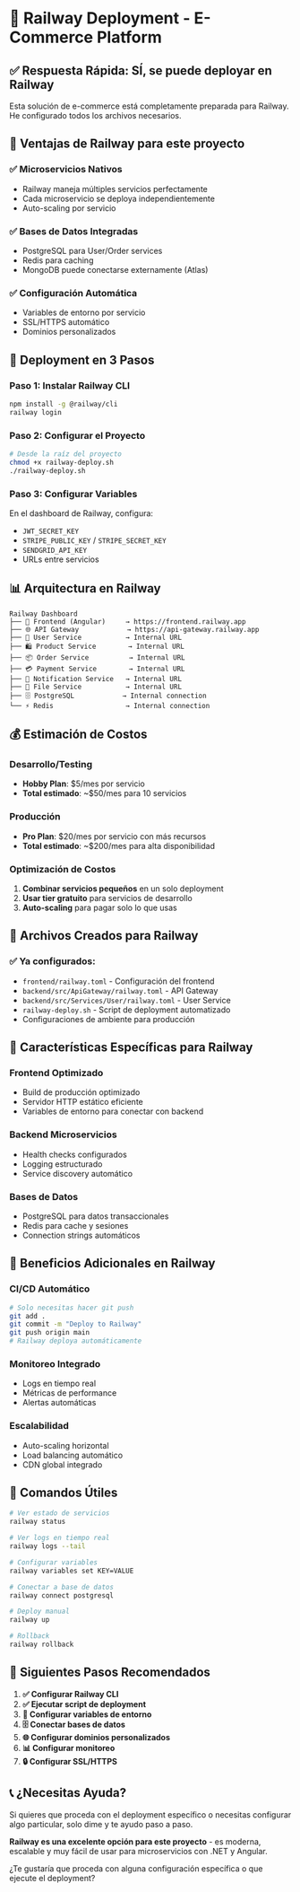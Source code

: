 # 🚂 Railway Deployment - E-Commerce Platform

## ✅ **Respuesta Rápida: SÍ, se puede deployar en Railway**

Esta solución de e-commerce está completamente preparada para Railway. He configurado todos los archivos necesarios.

## 🎯 **Ventajas de Railway para este proyecto**

### ✅ **Microservicios Nativos**
- Railway maneja múltiples servicios perfectamente
- Cada microservicio se deploya independientemente
- Auto-scaling por servicio

### ✅ **Bases de Datos Integradas**
- PostgreSQL para User/Order services
- Redis para caching
- MongoDB puede conectarse externamente (Atlas)

### ✅ **Configuración Automática**
- Variables de entorno por servicio
- SSL/HTTPS automático
- Dominios personalizados

## 🚀 **Deployment en 3 Pasos**

### **Paso 1: Instalar Railway CLI**
```bash
npm install -g @railway/cli
railway login
```

### **Paso 2: Configurar el Proyecto**
```bash
# Desde la raíz del proyecto
chmod +x railway-deploy.sh
./railway-deploy.sh
```

### **Paso 3: Configurar Variables**
En el dashboard de Railway, configura:
- `JWT_SECRET_KEY`
- `STRIPE_PUBLIC_KEY` / `STRIPE_SECRET_KEY`
- `SENDGRID_API_KEY`
- URLs entre servicios

## 📊 **Arquitectura en Railway**

```
Railway Dashboard
├── 🎨 Frontend (Angular)     → https://frontend.railway.app
├── 🌐 API Gateway            → https://api-gateway.railway.app
├── 👤 User Service           → Internal URL
├── 🛍️ Product Service        → Internal URL
├── 📦 Order Service          → Internal URL
├── 💳 Payment Service        → Internal URL
├── 📧 Notification Service   → Internal URL
├── 📁 File Service           → Internal URL
├── 🗄️ PostgreSQL            → Internal connection
└── ⚡ Redis                  → Internal connection
```

## 💰 **Estimación de Costos**

### **Desarrollo/Testing**
- **Hobby Plan**: $5/mes por servicio
- **Total estimado**: ~$50/mes para 10 servicios

### **Producción**
- **Pro Plan**: $20/mes por servicio con más recursos
- **Total estimado**: ~$200/mes para alta disponibilidad

### **Optimización de Costos**
1. **Combinar servicios pequeños** en un solo deployment
2. **Usar tier gratuito** para servicios de desarrollo
3. **Auto-scaling** para pagar solo lo que usas

## 📁 **Archivos Creados para Railway**

### ✅ **Ya configurados:**
- `frontend/railway.toml` - Configuración del frontend
- `backend/src/ApiGateway/railway.toml` - API Gateway
- `backend/src/Services/User/railway.toml` - User Service
- `railway-deploy.sh` - Script de deployment automatizado
- Configuraciones de ambiente para producción

## 🔧 **Características Específicas para Railway**

### **Frontend Optimizado**
- Build de producción optimizado
- Servidor HTTP estático eficiente
- Variables de entorno para conectar con backend

### **Backend Microservicios**
- Health checks configurados
- Logging estructurado
- Service discovery automático

### **Bases de Datos**
- PostgreSQL para datos transaccionales
- Redis para cache y sesiones
- Connection strings automáticos

## 🌟 **Beneficios Adicionales en Railway**

### **CI/CD Automático**
```bash
# Solo necesitas hacer git push
git add .
git commit -m "Deploy to Railway"
git push origin main
# Railway deploya automáticamente
```

### **Monitoreo Integrado**
- Logs en tiempo real
- Métricas de performance
- Alertas automáticas

### **Escalabilidad**
- Auto-scaling horizontal
- Load balancing automático
- CDN global integrado

## 🔧 **Comandos Útiles**

```bash
# Ver estado de servicios
railway status

# Ver logs en tiempo real
railway logs --tail

# Configurar variables
railway variables set KEY=VALUE

# Conectar a base de datos
railway connect postgresql

# Deploy manual
railway up

# Rollback
railway rollback
```

## 🎯 **Siguientes Pasos Recomendados**

1. **✅ Configurar Railway CLI**
2. **✅ Ejecutar script de deployment**
3. **🔧 Configurar variables de entorno**
4. **🗄️ Conectar bases de datos**
5. **🌐 Configurar dominios personalizados**
6. **📊 Configurar monitoreo**
7. **🔒 Configurar SSL/HTTPS**

## 📞 **¿Necesitas Ayuda?**

Si quieres que proceda con el deployment específico o necesitas configurar algo particular, solo dime y te ayudo paso a paso.

**Railway es una excelente opción para este proyecto** - es moderna, escalable y muy fácil de usar para microservicios con .NET y Angular.

¿Te gustaría que proceda con alguna configuración específica o que ejecute el deployment?
